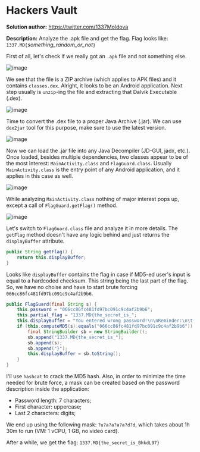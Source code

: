 Hackers Vault
=================

**Solution author:** https://twitter.com/1337Moldova

**Description:** Analyze the .apk file and get the flag. Flag looks like: `1337.MD{`*something_random_or_not*`}`

First of all, let's check if we really got an `.apk` file and not something else.

![image](https://user-images.githubusercontent.com/51073630/58414821-76405500-8074-11e9-840d-70d23ddd9c4f.png)

We see that the file is a ZIP archive (which applies to APK files) and it contains `classes.dex`. Alright, it looks to be an Android application. Next step usually is `unzip`-ing the file and extracting that Dalvik Executable (.dex).

![image](https://user-images.githubusercontent.com/51073630/58415051-26ae5900-8075-11e9-824e-98755d6d3477.png)

Time to convert the .dex file to a proper Java Archive (.jar). We can use `dex2jar` tool for this purpose, make sure to use the latest version.

![image](https://user-images.githubusercontent.com/51073630/58416351-33cd4700-8079-11e9-902a-05a78fdb2c8d.png)

Now we can load the .jar file into any Java Decompiler (JD-GUI, jadx, etc.). Once loaded, besides multiple dependencies, two classes appear to be of the most interest: `MainActivity.class` and `FlagGuard.class`.
Usually `MainActivity.class` is the entry point of any Android application, and it applies in this case as well.

![image](https://user-images.githubusercontent.com/51073630/58416646-354b3f00-807a-11e9-9327-4ce452c6d2b1.png)

While analyzing `MainActivity.class` nothing of major interest pops up, except a call of `FlagGuard.getFlag()` method.

![image](https://user-images.githubusercontent.com/51073630/58416811-bb678580-807a-11e9-8452-2c6932781e11.png)

Let's switch to `FlagGuard.class` file and analyze it in more details. The `getFlag` method doesn't have any logic behind and just returns the `displayBuffer` attribute.

```java
public String getFlag() {
    return this.displayBuffer;
}
```

Looks like `displayBuffer` contains the flag in case if MD5-ed user's input is equal to a hardcoded checksum. This string being the last part of the flag. So, we have no choise and have to start brute forcing `066cc86fc481fd97bc091c9c4af2b9b6`.

```java
public FlagGuard(final String s) {
    this.password = "066cc86fc481fd97bc091c9c4af2b9b6";
    this.partial_flag = "1337.MD{the_secret_is_";
    this.displayBuffer = "You entered wrong password!\n\nReminder:\n\t- Password length: 7 characters;\n\t- First character: uppercase;\n\t- Last 2 characters: digits;";
    if (this.computeMD5(s).equals("066cc86fc481fd97bc091c9c4af2b9b6")) {
        final StringBuilder sb = new StringBuilder();
        sb.append("1337.MD{the_secret_is_");
        sb.append(s);
        sb.append("}");
        this.displayBuffer = sb.toString();
    }
}
```

I'll use `hashcat` to crack the MD5 hash. Also, in order to minimize the time needed for brute force, a mask can be created based on the password description inside the application:

- Password length: 7 characters;
- First character: uppercase;
- Last 2 characters: digits;

We end up using the following mask: `?u?a?a?a?a?d?d`, which takes about 1h 30m to run (VM: 1 vCPU, 1 GB, no video card).

After a while, we get the flag: `1337.MD{the_secret_is_BhkdL97}`
